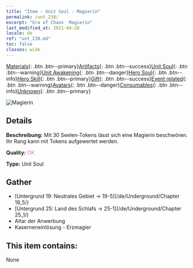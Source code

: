 ```yaml
---
title: "Item - Unit Soul - Magierin"
permalink: /unt_238/
excerpt: "Era of Chaos  Magierin"
last_modified_at: 2021-04-28
locale: de
ref: "unt_238.md"
toc: false
classes: wide
---
```

 [Materials](/ItemsDE/){: .btn .btn--primary}[Artifacts](/ItemsDE/Artifacts/){: .btn .btn--success}[Unit Soul](/ItemsDE/UnitSoul/){: .btn .btn--warning}[Unit Awakening](/ItemsDE/UnitAwakening/){: .btn .btn--danger}[Hero Soul](/ItemsDE/HeroSoul/){: .btn .btn--info}[Hero Skill](/ItemsDE/HeroSkill/){: .btn .btn--primary}[Gift](/ItemsDE/Gift/){: .btn .btn--success}[Event related](/ItemsDE/Events/){: .btn .btn--warning}[Avatars](/ItemsDE/Avatars/){: .btn .btn--danger}[Consumables](/ItemsDE/Consumables/){: .btn .btn--info}[Unknown](/ItemsDE/Unknown/){: .btn .btn--primary}

 ![Magierin](/images/u/ti_dafashi.jpg)

## Details
 **Beschreibung:** Mit 30 Seelen-Tokens lässt sich eine Magierin beschwören. Ihr Rang kann mit Tokens aufgewertet werden.

 **Quality:** <span style="color: #DA70D6">OK</span>

 **Type:** Unit Soul

## Gather

*    [Untergrund 19: Neutrales Gebiet -> 19-5](/de/Underground/Chapter 19_5/) 
*    [Untergrund 25: Land des Schlafs -> 25-1](/de/Underground/Chapter 25_1/) 
*    Altar der Anwerbung 
*    Kaserneneinlösung - Erzmagier 

## This item contains:

  None

